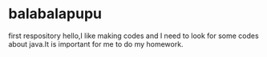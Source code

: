 # balabalapupu
first respository
hello,I like making codes and I need to look for some codes about java.It is important for me to do my homework.

